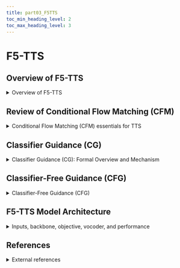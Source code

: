 ```yaml
---
title: part03_F5TTS
toc_min_heading_level: 2
toc_max_heading_level: 3
---
```


# F5-TTS

## Overview of F5-TTS

<details>
<summary>Overview of F5-TTS</summary>

---

- **Fully non-autoregressive TTS** built on **Flow Matching** with **Diffusion Transformer (DiT)**
- **Removes**: phoneme alignment, duration predictor, explicit text encoder
- **Text input**: characters padded with filler tokens to match acoustic sequence length
- **Text refinement**: ConvNeXt V2 front-end for easier text–speech alignment
- **Backbone**: DiT learns conditional velocity field; parallel generation, low NFEs

---

</details>


## Review of Conditional Flow Matching (CFM)

<details>
<summary>Conditional Flow Matching (CFM) essentials for TTS</summary>

---

- **Goal**: learn a time-dependent vector field $v_\theta(x, t)$ that transports a simple prior $x(0) \sim p_0$ to the target $x(1) \sim p_{\text{data}}$.
- **CFM with Optimal Transport (OT) paths**:
  - Interpolate along a straight line: $x_t = (1-t) x_0 + t x_1$
  - Training loss: $\mathcal{L}_{CFM}(\theta) = \mathbb{E}_{t, x_0, x_1} \, \| v_\theta(x_t, t) - (x_1 - x_0) \|^2 = \mathbb{E}_{t, x_0, x_1} \, \| v_\theta((1-t) x_0 + t x_1) - (x_1 - x_0) \|^2$.
- **Training procedure**:
  - sample $x_1$ from data, $x_0$ from the prior, and $t \sim \mathcal{U}(0,1)$
  - form $x_t = (1-t) x_0 + t x_1$
  - minimize $\mathcal{L}_{CFM}(\theta)$
- **Sampling (inference)**: integrate the ODE $\tfrac{dx_t}{dt} = v_\theta(x_t, t)$ from $t=0$ to $t=1$ with a suitable solver (e.g., Euler/Heun variants), typically with few NFEs.
- **Advantages for TTS**:
  - simulation-free training; straight-line OT paths simplify optimization
  - direct velocity learning enables efficient ODE solvers and parallel generation
  - strong fit for non-autoregressive TTS with flexible conditioning

---

</details>


## Classifier Guidance (CG)

<details>
<summary>Classifier Guidance (CG): Formal Overview and Mechanism</summary>
<div style={{textAlign: 'center'}}>

![Classifier Guidance](../static/img/classifier_guidance.png)

*Fig: Classifier Guidance mechanism. [Source](https://arxiv.org/pdf/2105.05233)*

</div>

---

### Motivation for Classifier Guidance

- Enhances conditional fidelity in generative models, ensuring outputs more closely match the specified condition (e.g., class label, text prompt).
- Addresses the issue where unconditional or weakly conditional models may generate samples that are plausible but do not strictly adhere to the desired condition.
- Provides a principled method to control the trade-off between sample quality (fidelity) and diversity.

### Mechanism

- **Components**:
  - *Generative Model*: A diffusion model trained to model the data distribution, typically without strong conditioning.
  - *Auxiliary Classifier*: A neural network trained to predict the target condition $y$ from noisy samples $x(t)$ at various noise levels $t$.
- **Guidance Procedure**:
    - This procedure is applied in DDIM (for more details about DDIM, see the [source](https://arxiv.org/pdf/2010.02502).)
    - **Sample Initialization**: Start with a sample $x_T$ from the prior (e.g., standard normal distribution).
    - **Iterative Update**: For each reverse step $t = T, T-1, \ldots, 1$:
      - Compute the model's prediction $\epsilon_\theta(x_t)$ for the current noisy sample $x_t$.
      - Compute the classifier gradient $\nabla_{x_t} \log p_\phi(y \mid x_t)$, which indicates how to adjust $x_t$ to increase the likelihood of the target condition $y$.
      - Form the guided noise estimate:
        $$
        \hat{\epsilon} = \epsilon_\theta(x_t) - \sqrt{1 - \bar{\alpha}_t} \, s \, \nabla_{x_t} \log p_\phi(y \mid x_t)
        $$
        where $s$ is the guidance scale and $\bar{\alpha}_t$ is the cumulative product of noise schedule coefficients.
      - Update the sample using the DDIM update rule:
        $$
        x_{t-1} = \sqrt{\bar{\alpha}_{t-1}} \left( \frac{x_t - \sqrt{1 - \bar{\alpha}_t} \, \hat{\epsilon}}{\sqrt{\bar{\alpha}_t}} \right) + \sqrt{1 - \bar{\alpha}_{t-1}} \, \hat{\epsilon}
        $$
      - About $\alpha_t$, check this [reference](https://arxiv.org/pdf/2006.11239).

- **Interpretation**:
  - The classifier gradient acts as an external force, steering the generative process towards regions of higher conditional likelihood.
  - The guidance scale $s$ allows explicit control over the strength of conditioning.

### Key Properties and Trade-offs

- **Fidelity vs. Diversity**:
  - Higher guidance weights $w$ increase conditional fidelity but may reduce sample diversity and introduce artifacts if the classifier is imperfect.
- **Classifier Training**:
  - The classifier must be trained to be robust to all noise levels $t$ encountered during sampling, typically via noise augmentation.
  - The classifier is trained independently from the generative model.
- **System Complexity**:
  - Requires an additional classifier network, increasing computational and implementation complexity.
- **Potential Artifacts**:
  - Inaccurate or biased classifiers can introduce artifacts or degrade sample quality, especially at high guidance strengths.
- **Challenges**:
  - Training a reliable classifier on noisy intermediate speech representations is particularly challenging, motivating the use of alternative approaches such as Classifier-Free Guidance (CFG).

---

</details>


## Classifier-Free Guidance (CFG)

<details>
<summary>Classifier-Free Guidance (CFG)</summary>

---

### Motivation

- **Addresses CG Limitations**: CFG overcomes key drawbacks of Classifier Guidance (CG) in conditional generative modeling.
- **No Extra Classifier Needed**: Removes the requirement for a separate auxiliary classifier network.
- **Simpler Architecture**: Streamlines the model design and lowers computational demands.
- **No Classifier Training Hassles**: Sidesteps the challenge of training a classifier robust to all noise levels.
- **Stable and Effective Guidance**: Delivers a more stable and effective guidance signal by relying on the generative model itself, rather than external classifier gradients.

### Training Method

CFG employs a unified training strategy for conditional and unconditional generation by modifying the conditioning mechanism during training:

- **Single Model Training**:
  - The model $\epsilon_\theta(x_t, c)$ is trained on pairs of data and conditioning information.
- **Condition Dropout**:
  - With a specified probability, the conditioning input $c$ (e.g., text embedding, class label) is replaced by a null token or empty embedding $\emptyset$.
- **Dual Learning Objective**:
  - The model learns to predict noise both with the condition present, $\epsilon_\theta(x_t, c)$, and with the condition absent, $\epsilon_\theta(x_t, \emptyset)$.
- **Unified Weight Sharing**:
  - Both conditional $p(x|c)$ and unconditional $p(x)$ distributions are modeled within a single set of parameters.

### Sampling Process

During inference, CFG combines conditional and unconditional predictions to control the strength of guidance:

- **Noise Estimate Computation**:
  - Compute the conditional noise estimate: $\epsilon_\theta(x_t, c)$.
  - Compute the unconditional noise estimate: $\epsilon_\theta(x_t, \emptyset)$.
- **Guided Estimate Formation**:
  - Combine the two estimates as follows:
    $$
    \tilde{\epsilon}_\theta(x_t, c) = \epsilon_\theta(x_t, \emptyset) + w \cdot (\epsilon_\theta(x_t, c) - \epsilon_\theta(x_t, \emptyset))
    $$
    - $\tilde{\epsilon}_\theta(x_t, c)$: final guided noise used for the sampling step.
    - $w$: guidance scale parameter.
  - The difference $(\epsilon_\theta(x_t, c) - \epsilon_\theta(x_t, \emptyset))$ serves as an implicit approximation of the classifier score gradient $\nabla_{x_t} \log p(c|x_t)$.
- **Guidance Scale Interpretation**:
  - $w = 0$: purely unconditional generation ($\tilde{\epsilon}_\theta = \epsilon_\theta(x_t, \emptyset)$).
  - $w = 1$: standard conditional generation ($\tilde{\epsilon}_\theta = \epsilon_\theta(x_t, c)$).
  - $w > 1$: amplified guidance, increasing fidelity to the condition $c$ at the potential expense of sample diversity.
- **Integration with Sampler**:
  - The guided estimate $\tilde{\epsilon}_\theta$ is used in the update rule of the chosen sampler (e.g., DDIM or Flow Matching) to advance the generative process.

---

</details>


## F5-TTS Model Architecture

<details>
<summary>Inputs, backbone, objective, vocoder, and performance</summary>

<p align="center">
  <img src="../static/img/f5tts.png" alt="f5tts" />
</p>

---

**F5-TTS**: Fully non-autoregressive TTS system using **Flow Matching (FM)** and a **Diffusion Transformer (DiT)** backbone. Designed for simplicity and efficiency—no duration models, text encoders, or phoneme alignment.

### Key Components

- **Text Preprocessing**: Pads input text with filler tokens to match target length; no complex encoder.
- **ConvNeXt V2 Frontend**: Refines text representation for better alignment with speech.
- **Diffusion Transformer (DiT)**: Learns conditional velocity field for FM; scalable and performant.
- **Flow Matching Training**: Simulation-free, continuous normalizing flow objective; enables efficient, high-quality generation with few function evaluations (NFEs).
- **Sway Sampling**: Inference-time schedule warping for improved performance/efficiency without retraining.

### Training Objective

- **Loss**: Mean squared error between predicted and ground-truth velocity.
- **Conditional Flow Matching Loss**:
  $$
  \mathcal{L}_{CFM}(\theta) = \mathbb{E}_{t, x_0, x_1, c} \| v_\theta(x_t, t, c) - (x_1 - x_0) \|^2
  $$
  - $x_1$: target speech
  - $x_0$: prior sample (e.g., Gaussian noise)
  - $c$: text condition
  - $t \sim U(0,1)$; $x_t = (1-t)x_0 + t x_1$
  - $v_\theta$: DiT-predicted velocity

### Classifier-Free Guidance (CFG)

- **Training**:
  - Mask the audio condition with probability $p$ uniformly sampled from $0.7$ to $1.0$.
  - Drop the masked audio condition with probability $p=0.3$.
  - Drop both the masked audio and text conditions together with probability $p=0.2$.
  - This enables both conditional and unconditional modeling.
- **Inference**: Combine conditional and unconditional predictions:
  $$
  \tilde{v}_\theta(x_t, t, c) = v_\theta(x_t, t, \emptyset) + w \cdot (v_\theta(x_t, t, c) - v_\theta(x_t, t, \emptyset))
  $$
  - $w$: guidance strength (0 = unconditional, 1 = standard, $>1$ = stronger guidance; paper suggests $w \approx 2$)

### Sampling Process

- **Noise Initialization**: Sample the initial latent $x_0$ from a uniform distribution.
- **Sway Sampling for Time Steps**:
  - Create a uniform array $u$ of $N$ time steps in $[0, 1]$.
  - Apply the sway sampling function to obtain a non-uniform time schedule:
    $$
    t_i = f_\mathrm{sway}(u_i; s) = u_i + s \cdot \left( \cos\left( \frac{\pi}{2} u_i \right) - 1 + u_i \right)
    $$
    where $s \in [-1, 1]$ controls the warping (paper suggests $s = -1$).
- **Euler Integration**:
  - For each consecutive pair $(t_i, t_{i+1})$ in the sway-sampled time array, update $x$ using the Euler method:
    $$
    x_{i+1} = x_i + (t_{i+1} - t_i) \cdot v_\theta(x_i, t_i, c)
    $$
    where $v_\theta$ is the model's predicted velocity.

---

</details>

## References

<details>
<summary>External references</summary>

---

- **F5-TTS**: [https://arxiv.org/pdf/2410.06885](https://arxiv.org/pdf/2410.06885)
- **GENERATIVE PRE-TRAINING FOR SPEECH WITH FLOW MATCHING**: [https://arxiv.org/pdf/2310.16338](https://arxiv.org/pdf/2310.16338)
- **[CG] Diffusion Models Beat GANs on Image Synthesis**: [https://arxiv.org/pdf/2105.05233](https://arxiv.org/pdf/2105.05233)
- **[DDIM] DENOISING DIFFUSION IMPLICIT MODELS**: [https://arxiv.org/pdf/2010.02502](https://arxiv.org/pdf/2010.02502)
- **[DDPM] Denoising Diffusion Probabilistic Models**: [https://arxiv.org/pdf/2006.11239](https://arxiv.org/pdf/2006.11239)
- **[CFG] CLASSIFIER-FREE DIFFUSION GUIDANCE**: [https://arxiv.org/pdf/2207.12598](https://arxiv.org/pdf/2207.12598)
---

</details>

